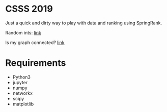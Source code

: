 # CSSS 2019

Just a quick and dirty way to play with data and ranking using SpringRank.

Random ints: [link](https://www.random.org/integers/)

Is my graph connected? [link](https://networkx.github.io/documentation/stable/reference/algorithms/generated/networkx.algorithms.components.is_weakly_connected.html#networkx.algorithms.components.is_weakly_connected)

# Requirements
- Python3
- jupyter
- numpy
- networkx
- scipy
- matplotlib

